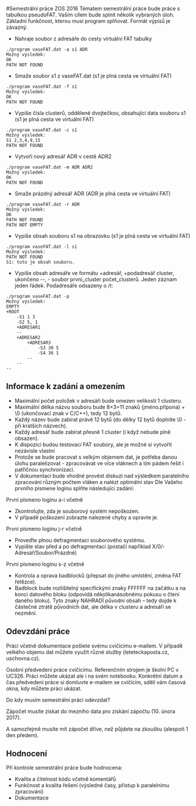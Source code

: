 #Semestrální práce ZOS 2016
Tématem semestrální práce bude práce s tabulkou pseudoFAT. Vaším cílem bude splnit několik
vybraných úloh.
Základní funkčnost, kterou musí program splňovat. Formát výpisů je závazný.

* Nahraje soubor z adresáře do cesty virtuální FAT tabulky
```
./program vaseFAT.dat -a s1 ADR
Možný výsledek:
OK
PATH NOT FOUND
```
* Smaže soubor s1 z vaseFAT.dat (s1 je plná cesta ve virtuální FAT)
```
./program vaseFAT.dat -f s1
Možný výsledek:
OK
PATH NOT FOUND
```
* Vypíše čísla clusterů, oddělené dvojtečkou, obsahující data souboru s1 (s1 je plná cesta ve
virtuální FAT)
```
./program vaseFAT.dat -c s1
Možný výsledek:
S1 2,3,4,9,15
PATH NOT FOUND
```
* Vytvoří nový adresář ADR v cestě ADR2
```
./program vaseFAT.dat -m ADR ADR2
Možný výsledek:
OK
PATH NOT FOUND
```
* Smaže prázdný adresář ADR (ADR je plná cesta ve virtuální FAT)
```
./program vaseFAT.dat -r ADR
Možný výsledek:
OK
PATH NOT FOUND
PATH NOT EMPTY
```
* Vypíše obsah souboru s1 na obrazovku (s1 je plná cesta ve virtuální FAT)
```
./program vaseFAT.dat -l s1
Možný výsledek:
PATH NOT FOUND
S1: toto je obsah souboru.
```
* Vypíše obsah adresáře ve formátu +adresář, +podadresář cluster, ukončeno --, - soubor
první_cluster počet_clusterů. Jeden záznam jeden řádek. Podadresáře odsazeny o /t:
```
./program vaseFAT.dat -p
Možný výsledek:
EMPTY
+ROOT
    -S1 1 3
    -S2 5, 1
    +ADRESAR1
    --
    +ADRESAR2
        +ADRESAR3
            -S3 30 5
            -S4 36 1
        --
    --
--
```
## Informace k zadání a omezením
* Maximální počet položek v adresáři bude omezen velikostí 1 clusteru.
* Maximální délka názvu souboru bude 8+3=11 znaků (jméno.přípona) + \0 (ukončovací znak v C/C++), tedy 12 bytů.
* Každý název bude zabírat právě 12 bytů (do délky 12 bytů doplníte \0 - při kratších názvech).
* Každý adresář bude zabírat přesně 1 cluster (i když nebude plně obsazen).
* K dispozici budou testovací FAT soubory, ale je možné si vytvořit nezávisle vlastní
* Protože se bude pracovat s velkým objemem dat, je potřeba danou úlohu paralelizovat - zpracovávat ve více vláknech a tím pádem řešit i patřičnou synchronizaci.
* V dokumentaci bude vhodné provést diskuzi nad výsledkem paralelního zpracování různým
počtem vláken a nalézt optimální stav
Dle Vašeho prvního písmene loginu splňte následující zadání:

První písmeno loginu a-i včetně
* Zkontrolujte, zda je souborový systém nepoškozen.
* V případě poškození zobrazte nalezené chyby a opravte je.

První písmeno loginu j-r včetně
* Proveďte plnou defragmentaci souborového systému.
* Vypište stav před a po defragmentaci (postačí například X/0/- Adresář/Soubor/Prázdné)

První písmeno loginu s-z včetně
* Kontrola a oprava badblocků (přepsat do jiného umístění, změna FAT řetězce).
* Badblock bude rozlišitelný specifickými znaky FFFFFF na začátku a na konci datového bloku (odpovídá několikanásobnému pokusu o čtení daného bloku). Tyto znaky NAHRADÍ původní obsah – tedy dojde k částečné ztrátě původních dat, ale délka v clusteru a adresáři se
nezmění.

## Odevzdání práce
Práci včetně dokumentace pošlete svému cvičícímu e-mailem. V případě velkého objemu dat můžete
využít různé služby (leteteckaposta.cz, uschovna.cz).

Osobní předvedení práce cvičícímu. Referenčním strojem je školní PC v UC326. Práci můžete ukázat
ale i na svém notebooku. Konkrétní datum a čas předvedení práce si domluvte e-mailem se cvičícím,
sdělí vám časová okna, kdy můžete práci ukázat.

Do kdy musím semestrální práci odevzdat?

Zápočet musíte získat do mezního data pro získání zápočtu (10. února 2017).

A samozřejmě musíte mít zápočet dříve, než půjdete na zkoušku (alespoň 1 den předem).
 
 
## Hodnocení
Při kontrole semestrální práce bude hodnocena:
* Kvalita a čitelnost kódu včetně komentářů
* Funkčnost a kvalita řešení (výsledné časy, přístup k paralelnímu zpracování)
* Dokumentace
